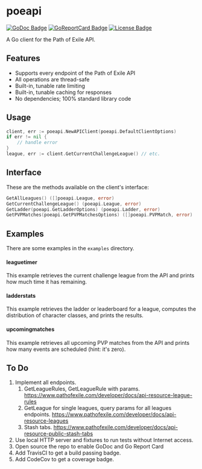# poeapi

[![GoDoc Badge]][GoDoc]
[![GoReportCard Badge]][GoReportCard]
[![License Badge]][License]

A Go client for the Path of Exile API.

## Features

* Supports every endpoint of the Path of Exile API
* All operations are thread-safe
* Built-in, tunable rate limiting
* Built-in, tunable caching for responses
* No dependencies; 100% standard library code

## Usage

```go
client, err := poeapi.NewAPIClient(poeapi.DefaultClientOptions)
if err != nil {
    // handle error
}
league, err := client.GetCurrentChallengeLeague() // etc.
```

## Interface

These are the methods available on the client's interface:

```go
GetAllLeagues() ([]poeapi.League, error)
GetCurrentChallengeLeague() (poeapi.League, error)
GetLadder(poeapi.GetLadderOptions) (poeapi.Ladder, error)
GetPVPMatches(poeapi.GetPVPMatchesOptions) ([]poeapi.PVPMatch, error)
```

## Examples

There are some examples in the `examples` directory.

#### leaguetimer

This example retrieves the current challenge league from the API and prints how
much time it has remaining.

#### ladderstats

This example retrieves the ladder or leaderboard for a league, computes the
distribution of character classes, and prints the results.

#### upcomingmatches

This example retrieves all upcoming PVP matches from the API and prints how many
events are scheduled (hint: it's zero).

## To Do

1. Implement all endpoints.
   1. GetLeagueRules, GetLeagueRule with params. https://www.pathofexile.com/developer/docs/api-resource-league-rules
   1. GetLeague for single leagues, query params for all leagues endpoints. https://www.pathofexile.com/developer/docs/api-resource-leagues
   1. Stash tabs. https://www.pathofexile.com/developer/docs/api-resource-public-stash-tabs
1. Use local HTTP server and fixtures to run tests without Internet access.
1. Open source the repo to enable GoDoc and Go Report Card
1. Add TravisCI to get a build passing badge.
1. Add CodeCov to get a coverage badge.

[GoDoc]: https://godoc.org/willroberts/poeapi
[GoDoc Badge]: https://godoc.org/willroberts/poeapi?status.svg
[GoReportCard]: https://goreportcard.com/report/github.com/willroberts/poeapi
[GoReportCard Badge]: https://goreportcard.com/badge/github.com/willroberts/poeapi
[License]: https://www.gnu.org/licenses/gpl-3.0
[License Badge]: https://img.shields.io/badge/License-GPLv3-blue.svg